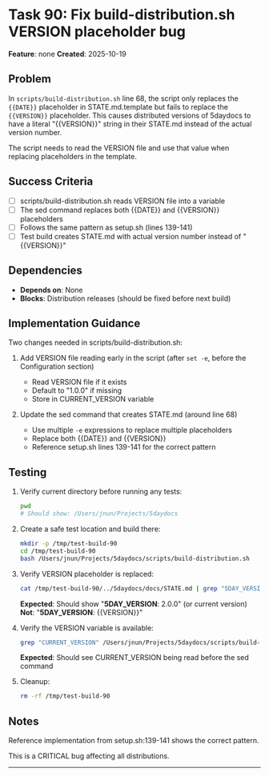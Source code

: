 # Task 90: Fix build-distribution.sh VERSION placeholder bug

**Feature**: none
**Created**: 2025-10-19

## Problem
In `scripts/build-distribution.sh` line 68, the script only replaces the `{{DATE}}` placeholder in STATE.md.template but fails to replace the `{{VERSION}}` placeholder. This causes distributed versions of 5daydocs to have a literal "{{VERSION}}" string in their STATE.md instead of the actual version number.

The script needs to read the VERSION file and use that value when replacing placeholders in the template.

## Success Criteria
- [ ] scripts/build-distribution.sh reads VERSION file into a variable
- [ ] The sed command replaces both {{DATE}} and {{VERSION}} placeholders
- [ ] Follows the same pattern as setup.sh (lines 139-141)
- [ ] Test build creates STATE.md with actual version number instead of "{{VERSION}}"

## Dependencies
- **Depends on**: None
- **Blocks**: Distribution releases (should be fixed before next build)

## Implementation Guidance

Two changes needed in scripts/build-distribution.sh:

1. Add VERSION file reading early in the script (after `set -e`, before the Configuration section)
   - Read VERSION file if it exists
   - Default to "1.0.0" if missing
   - Store in CURRENT_VERSION variable

2. Update the sed command that creates STATE.md (around line 68)
   - Use multiple `-e` expressions to replace multiple placeholders
   - Replace both {{DATE}} and {{VERSION}}
   - Reference setup.sh lines 139-141 for the correct pattern

## Testing
1. Verify current directory before running any tests:
   ```bash
   pwd
   # Should show: /Users/jnun/Projects/5daydocs
   ```

2. Create a safe test location and build there:
   ```bash
   mkdir -p /tmp/test-build-90
   cd /tmp/test-build-90
   bash /Users/jnun/Projects/5daydocs/scripts/build-distribution.sh
   ```

3. Verify VERSION placeholder is replaced:
   ```bash
   cat /tmp/test-build-90/../5daydocs/docs/STATE.md | grep "5DAY_VERSION"
   ```
   **Expected**: Should show "**5DAY_VERSION**: 2.0.0" (or current version)
   **Not**: "**5DAY_VERSION**: {{VERSION}}"

4. Verify the VERSION variable is available:
   ```bash
   grep "CURRENT_VERSION" /Users/jnun/Projects/5daydocs/scripts/build-distribution.sh
   ```
   **Expected**: Should see CURRENT_VERSION being read before the sed command

5. Cleanup:
   ```bash
   rm -rf /tmp/test-build-90
   ```

## Notes
Reference implementation from setup.sh:139-141 shows the correct pattern.

This is a CRITICAL bug affecting all distributions.

---

<!--
Workflow Reminder:
1. Start in docs/tasks/backlog/
2. Move to docs/tasks/next/ during sprint planning
3. Move to docs/tasks/working/ when starting work
4. Move to docs/tasks/review/ when complete
5. Move to docs/tasks/live/ after approval

If blocked, move back to docs/tasks/next/
-->

